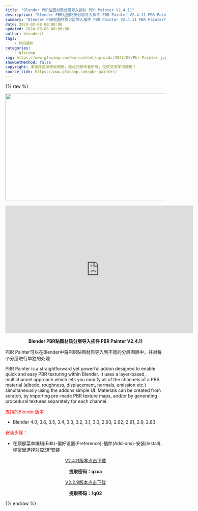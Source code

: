```yaml
---
title: "Blender PBR贴图材质分层导入插件 PBR Painter V2.4.11"
description: "Blender PBR贴图材质分层导入插件 PBR Painter V2.4.11 PBR Painter可以在Blender中将PBR贴图材质导入到不同的分层图层中，并对每个分层进行单独的处理 PB..."
summary: "Blender PBR贴图材质分层导入插件 PBR Painter V2.4.11 PBR Painter可以在Blender中将PBR贴图材质导入到不同的分层图层中，并对每个分层进行单独的处理 PB..."
date: 2024-03-08 00:00:00
updated: 2024-03-08 00:00:00
author: blenderit
tags: 
    - PBR插件
categories:
    - gfxcamp
img: https://www.gfxcamp.com/wp-content/uploads/2022/08/Pbr-Painter.jpg
showGetMethod: false
copyright: 本插件资源来自网络，版权归原作者所有，仅供交流学习使用！
source_link: https://www.gfxcamp.com/pbr-painter/
---
```


{% raw %}
<div><p><img decoding="async" class="aligncenter size-full wp-image-106260" src="https://www.gfxcamp.com/wp-content/uploads/2022/08/Pbr-Painter.jpg" data-src="https://www.gfxcamp.com/wp-content/uploads/2022/08/Pbr-Painter.jpg" alt="" width="590" height="337" data-srcset="https://www.gfxcamp.com/wp-content/uploads/2022/08/Pbr-Painter.jpg 590w, https://www.gfxcamp.com/wp-content/uploads/2022/08/Pbr-Painter-150x86.jpg 150w" data-sizes="(max-width: 590px) 100vw, 590px"></p><p style="text-align: center;"><iframe loading="lazy" src="https://player.youku.com/embed/XNTg5NTYwNzA3Mg==" width="590" height="400" frameborder="0" allowfullscreen="allowfullscreen" data-mce-fragment="1"></iframe></p><p style="text-align: center;"><strong>Blender PBR贴图材质分层导入插件 PBR Painter V2.4.11</strong></p><p>PBR Painter可以在Blender中将PBR贴图材质导入到不同的分层图层中，并对每个分层进行单独的处理</p><p>PBR Painter is a straightforward yet powerful addon designed to enable quick and easy PBR texturing within Blender. It uses a layer-based, multichannel approach which lets you modify all of the channels of a PBR material (albedo, roughness, displacement, normals, emission etc.) simultaneously using the addons simple UI. Materials can be created from scratch, by importing pre-made PBR texture maps, and/or by generating procedural textures separately for each channel.</p><p style="text-align: left;"><span style="color: #ff0000;">支持的Blender版本：</span></p><ul>
<li style="text-align: left;">Blender 4.0, 3.6, 3.5, 3.4, 3.3, 3.2, 3.1, 3.0, 2.93, 2.92, 2.91, 2.9, 2.83</li>
</ul><p style="text-align: left;"><span style="color: #ff0000;">安装步骤：</span></p><ul>
<li>在顶部菜单编辑(Edit)-偏好设置(Preference)-插件(Add-ons)-安装(Install),弹窗里选择对应ZIP安装</li>
</ul><p style="text-align: center;"><a class="maxbutton-3 maxbutton maxbutton-baidu" target="_blank" rel="noopener" href="https://pan.baidu.com/s/1J4EoNPsGf-MKcsr8VHA5jg?pwd=qzca"><span class="mb-text">V2.4.11版本点击下载</span></a></p><p style="text-align: center;"><strong>提取密码：qzca</strong></p><p style="text-align: center;"><a class="maxbutton-3 maxbutton maxbutton-baidu" target="_blank" rel="noopener" href="https://pan.baidu.com/s/10cMB1ArAT1FhkFyyjOi1oQ?pwd=1q02"><span class="mb-text">V2.2.9版本点击下载</span></a></p><p style="text-align: center;"><strong>提取密码：1q02</strong></p></div>
<div style="display: none">gfxcamp</div>
{% endraw %}